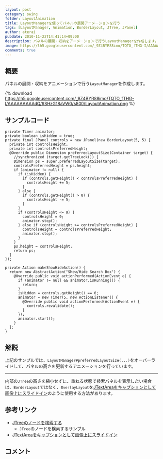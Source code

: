 ```yaml
---
layout: post
category: swing
folder: LayoutAnimation
title: LayoutManagerを使ってパネルの展開アニメーションを行う
tags: [LayoutManager, Animation, BorderLayout, JTree, JPanel]
author: aterai
pubdate: 2010-11-22T14:41:14+09:00
description: パネルの展開・収納をアニメーションで行うLayoutManagerを作成します。
image: https://lh5.googleusercontent.com/_9Z4BYR88imo/TQTO_fTHG-I/AAAAAAAAAdQ/9SHzG18aVW0/s800/LayoutAnimation.png
comments: true
---
```

## 概要
パネルの展開・収納をアニメーションで行う`LayoutManager`を作成します。

{% download https://lh5.googleusercontent.com/_9Z4BYR88imo/TQTO_fTHG-I/AAAAAAAAAdQ/9SHzG18aVW0/s800/LayoutAnimation.png %}

## サンプルコード
<pre class="prettyprint"><code>private Timer animator;
private boolean isHidden = true;
private final JPanel controls = new JPanel(new BorderLayout(5, 5) {
  private int controlsHeight;
  private int controlsPreferredHeight;
  @Override public Dimension preferredLayoutSize(Container target) {
    //synchronized (target.getTreeLock()) {
    Dimension ps = super.preferredLayoutSize(target);
    controlsPreferredHeight = ps.height;
    if (animator != null) {
      if (isHidden) {
        if (controls.getHeight() &lt; controlsPreferredHeight) {
          controlsHeight += 5;
        }
      } else {
        if (controls.getHeight() &gt; 0) {
          controlsHeight -= 5;
        }
      }
      if (controlsHeight &lt;= 0) {
        controlsHeight = 0;
        animator.stop();
      } else if (controlsHeight &gt;= controlsPreferredHeight) {
        controlsHeight = controlsPreferredHeight;
        animator.stop();
      }
    }
    ps.height = controlsHeight;
    return ps;
  }
});

private Action makeShowHideAction() {
  return new AbstractAction("Show/Hide Search Box") {
    @Override public void actionPerformed(ActionEvent e) {
      if (animator != null &amp;&amp; animator.isRunning()) {
        return;
      }
      isHidden = controls.getHeight() == 0;
      animator = new Timer(5, new ActionListener() {
        @Override public void actionPerformed(ActionEvent e) {
          controls.revalidate();
        }
      });
      animator.start();
    }
  };
}
</code></pre>

## 解説
上記のサンプルでは、`LayoutManager#preferredLayoutSize(...)`をオーバーライドして、パネルの高さを更新するアニメーションを行っています。

- - - -
内部の`JTree`の高さを縮小せずに、重ねる状態で検索パネルを表示したい場合は、`BorderLayout`ではなく、`OverlayLayout`を[JTextAreaをキャプションとして画像上にスライドイン](http://ateraimemo.com/Swing/EaseInOut.html)のように使用する方法があります。

## 参考リンク
- [JTreeのノードを検索する](http://ateraimemo.com/Swing/SearchBox.html)
    - `JTree`のノードを検索するサンプル
- [JTextAreaをキャプションとして画像上にスライドイン](http://ateraimemo.com/Swing/EaseInOut.html)

<!-- dummy comment line for breaking list -->

## コメント
